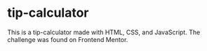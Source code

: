 # tip-calculator
This is a tip-calculator made with HTML, CSS, and JavaScript. The challenge was found on Frontend Mentor.
